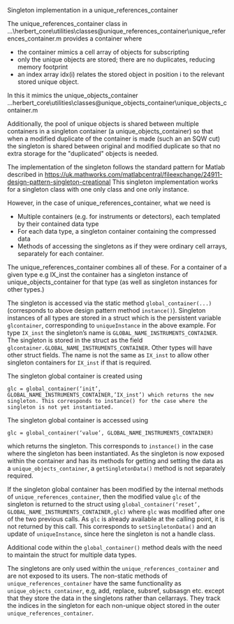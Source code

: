 Singleton implementation in a unique_references_container

The unique_references_container class in ...\herbert_core\utilities\classes\@unique_references_container\unique_references_container.m
provides a container where
- the container mimics a cell array of objects for subscripting
- only the unique objects are stored; there are no duplicates, reducing memory footprint
- an index array idx(i) relates the stored object in position i to the relevant stored unique object.

In this it mimics the unique_objects_container ...herbert_core\utilities\classes\@unique_objects_container\unique_objects_container.m

Additionally, the pool of unique objects is shared between multiple containers in a singleton container (a unique_objects_container)
so that when a modified duplicate of the container is made (such an an SQW cut) the singleton is shared between original and modified
duplicate so that no extra storage for the "duplicated" objects is needed.

The implementation of the singleton follows the standard pattern for Matlab described in
https://uk.mathworks.com/matlabcentral/fileexchange/24911-design-pattern-singleton-creational
This singleton implementation works for a singleton class with one only class and one only instance.
 
However, in the case of unique_references_container, what we need is
- Multiple containers (e.g. for instruments or detectors), each templated by their contained data type
- For each data type, a singleton container containing the compressed data
- Methods of accessing the singletons as if they were ordinary cell arrays, separately for each container.
 
The unique_references_container combines all of these. 
For a container of a given type e.g IX_inst
the container has a singleton instance of unique_objects_container for that type (as well as singleton instances for other types.)
 
The singleton is accessed via the static method `global_container(...)` (corresponds to above design pattern method `instance()`).
Singleton instances of all types are stored in a struct which is the persistent variable `glcontainer`, 
corresponding to `uniqueInstance` in the above example.
For type `IX_inst` the singleton’s name is `GLOBAL_NAME_INSTRUMENTS_CONTAINER`.
The singleton is stored in the struct as the field `glcontainer.GLOBAL_NAME_INSTRUMENTS_CONTAINER`.
Other types will have other struct fields.
The name is not the same as `IX_inst` to allow other singleton containers for `IX_inst` if that is required.
 
The singleton global container is created using 
```
glc = global_container(‘init’, GLOBAL_NAME_INSTRUMENTS_CONTAINER,’IX_inst’) which returns the new singleton. This corresponds to instance() for the case where the singleton is not yet instantiated.
```
 
The singleton global container is accessed using 
```
glc = global_container(‘value’, GLOBAL_NAME_INSTRUMENTS_CONTAINER)
```
 which returns the singleton. This corresponds to `instance()` in the case where the singleton has been instantiated. 
 As the singleton is now exposed within the container and has its methods for getting and setting the data as a `unique_objects_container`, 
 a `getSingletonData()` method is not separately required.
 
If the singleton global container has been modified by the internal methods of `unique_references_container`, 
then the modified value `glc` of the singleton is returned to the struct using 
`global_container(‘reset’, GLOBAL_NAME_INSTRUMENTS_CONTAINER,glc)` where `glc` was modified after one of the two previous calls. 
As `glc` is already available at the calling point, it is not returned by this call. 
This corresponds to `setSingletonData()` and an update of `uniqueInstance`, since here the singleton is not a handle class.
 
Additional code within the `global_container()` method deals with  the need to maintain the struct for multiple data types.
 
The singletons are only used within the `unique_references_container` and are not exposed to its users. 
The non-static methods of `unique_references_container` have the same functionality as `unique_objects_container`, 
e.g, add, replace, subsref, subsasgn etc. except that they store the data in the singletons rather than cellarrays. 
They track the indices in the singleton for each non-unique object stored in the outer `unique_references_container`.
 
